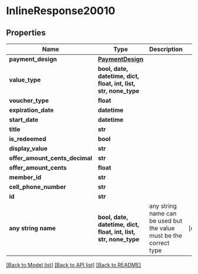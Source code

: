 # InlineResponse20010


## Properties
Name | Type | Description | Notes
------------ | ------------- | ------------- | -------------
**payment_design** | [**PaymentDesign**](PaymentDesign.md) |  | 
**value_type** | **bool, date, datetime, dict, float, int, list, str, none_type** |  | 
**voucher_type** | **float** |  | 
**expiration_date** | **datetime** |  | 
**start_date** | **datetime** |  | 
**title** | **str** |  | 
**is_redeemed** | **bool** |  | 
**display_value** | **str** |  | 
**offer_amount_cents_decimal** | **str** |  | 
**offer_amount_cents** | **float** |  | 
**member_id** | **str** |  | 
**cell_phone_number** | **str** |  | 
**id** | **str** |  | 
**any string name** | **bool, date, datetime, dict, float, int, list, str, none_type** | any string name can be used but the value must be the correct type | [optional]

[[Back to Model list]](../README.md#documentation-for-models) [[Back to API list]](../README.md#documentation-for-api-endpoints) [[Back to README]](../README.md)


